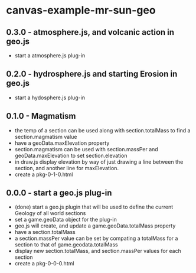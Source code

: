 # canvas-example-mr-sun-geo

## 0.3.0 - atmosphere.js, and volcanic action in geo.js
* start a atmosphere.js plug-in

## 0.2.0 - hydrosphere.js and starting Erosion in geo.js
* start a hydosphere.js plug-in

## 0.1.0 - Magmatism
* the temp of a section can be used along with section.totalMass to find a section.magmatism value
* have a geoData.maxElevation property
* section.magmatism can be used with section.massPer and geoData.maxElevation to set section.elevation
* in draw.js display elevation by way of just drawing a line between the section, and another line for maxElevation.
* create a pkg-0-1-0.html

## 0.0.0 - start a geo.js plug-in
* (done) start a geo.js plugin that will be used to define the current Geology of all world sections
* set a game.geoData object for the plug-in
* geo.js will create, and update a game.geoData.totalMass property
* have a section.totalMass
* a section.massPer value can be set by compating a totalMass for a section to that of game.geodata.totalMass
* display new section.totalMass, and section.massPer values for each section
* create a pkg-0-0-0.html
